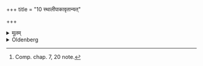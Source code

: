 +++
title = "10 स्थालीपाकावृतान्यत्"

+++

<details><summary>मूलम्</summary>

स्थालीपाकावृतान्यत् १०
</details>

<details><summary>Oldenberg</summary>

10. [^6]  The rest (should be performed) according to the Sthālīpāka rite.


[^6]:  Comp. chap. 7, 20 note.
</details>
